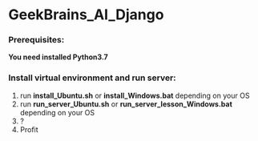 # GeekBrains_AI_Django  
### Prerequisites:  
   **You need installed Python3.7**
### Install virtual environment and run server:  
1) run **install_Ubuntu.sh** or **install_Windows.bat** depending on your OS  
2) run **run_server_Ubuntu.sh** or **run_server_lesson_Windows.bat** depending on your OS  
3) ?  
4) Profit  

